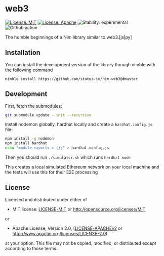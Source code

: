 # web3

[![License: MIT](https://img.shields.io/badge/License-MIT-blue.svg)](https://opensource.org/licenses/MIT)
[![License: Apache](https://img.shields.io/badge/License-Apache%202.0-blue.svg)](https://opensource.org/licenses/Apache-2.0)
![Stability: experimental](https://img.shields.io/badge/stability-experimental-orange.svg)
![Github action](https://github.com/status-im/nim-web3/workflows/CI/badge.svg)

The humble beginnings of a Nim library similar to web3.[js|py]

## Installation

You can install the development version of the library through nimble with the following command

```console
nimble install https://github.com/status-im/nim-web3@#master
```

## Development

First, fetch the submodules:

```bash
git submodule update --init --recursive
```

Install nodemon globally, hardhat locally and create a `hardhat.config.js` file:

```bash
npm install -g nodemon
npm install hardhat
echo "module.exports = {};" > hardhat.config.js
```

Then you should run `./simulator.sh` which runs `hardhat node`

This creates a local simulated Ethereum network on your local machine and the tests will use this for their E2E processing

## License

Licensed and distributed under either of

- MIT license: [LICENSE-MIT](LICENSE-MIT) or http://opensource.org/licenses/MIT

or

- Apache License, Version 2.0, ([LICENSE-APACHEv2](LICENSE-APACHEv2) or http://www.apache.org/licenses/LICENSE-2.0)

at your option. This file may not be copied, modified, or distributed except according to those terms.

